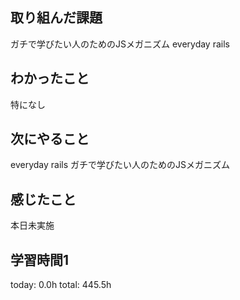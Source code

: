 ## 取り組んだ課題
 ガチで学びたい人のためのJSメガニズム
 everyday rails
## わかったこと
 特になし
## 次にやること
 everyday rails
 ガチで学びたい人のためのJSメガニズム
## 感じたこと
 本日未実施
## 学習時間1
today: 0.0h
total: 445.5h